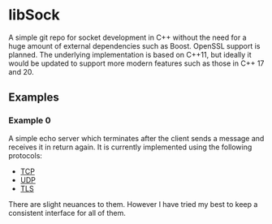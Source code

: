 # libSock

A simple git repo for socket development in C++ without the need for a huge amount of external dependencies such as Boost. OpenSSL support is planned. The underlying implementation is based on C++11, but ideally it would be updated to support more modern features such as those in C++ 17 and 20.

## Examples

### Example 0

A simple echo server which terminates after the client sends a message and receives it in return again. It is currently implemented using the following protocols:

- [TCP](https://github.com/ohunter/Sockets/tree/master/examples/tcp/0)
- [UDP](https://github.com/ohunter/Sockets/tree/master/examples/udp/0)
- [TLS](https://github.com/ohunter/Sockets/tree/master/examples/tls/0)

There are slight neuances to them. However I have tried my best to keep a consistent interface for all of them.